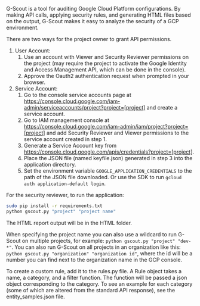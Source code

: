 G-Scout is a tool for auditing Google Cloud Platform configurations. By making API calls, applying security rules, and generating HTML files based on the output, G-Scout makes it easy to analyze the security of a GCP environment.

There are two ways for the project owner to grant API permissions.

1. User Account:
	1. Use an account with Viewer and Security Reviewer permissions on the project (may require the project to activate the Google Identity and Access Management API, which can be done in the console).
	2. Approve the Oauth2 authentication request when prompted in your browser.
2. Service Account:
	1.	Go to the console service accounts page at https://console.cloud.google.com/iam-admin/serviceaccounts/project?project=[project] and create a service account.
	2. Go to IAM management console at https://console.cloud.google.com/iam-admin/iam/project?project=[project] and add Security Reviewer and Viewer permissions to the service account created in step 1.
	3. Generate a Service Account key from https://console.cloud.google.com/apis/credentials?project=[project].
	4. Place the JSON file (named keyfile.json) generated in step 3 into the application directory.
	5. Set the environment variable `GOOGLE_APPLICATION_CREDENTIALS` to the path of the JSON file downloaded. Or use the SDK to run `gcloud auth application-default login`.

For the security reviewer, to run the application:
```sh
sudo pip install -r requirements.txt
python gscout.py "project" "project name"
```
The HTML report output will be in the HTML folder.

When specifying the project name you can also use a wildcard to run G-Scout on multiple projects, for example: `python gscout.py "project" "dev-*"`.
You can also run G-Scout on all projects in an organization like this: `python gscout.py "organization" "organization id"`, where the id will be a number you can find next to the organization name in the GCP console. 

To create a custom rule, add it to the rules.py file. A Rule object takes a name, a category, and a filter function. The function will be passed a json object corresponding to the category. 
To see an example for each category (some of which are altered from the standard API response), see the entity_samples.json file.
